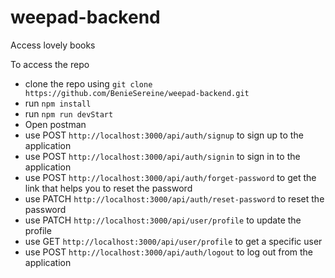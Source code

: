 # weepad-backend
Access lovely books

To access the repo
- clone the repo using `git clone https://github.com/BenieSereine/weepad-backend.git`
- run `npm install`
- run `npm run devStart`
- Open postman
- use POST `http://localhost:3000/api/auth/signup` to sign up to the application
- use POST `http://localhost:3000/api/auth/signin` to sign in to the application
- use POST `http://localhost:3000/api/auth/forget-password` to get the link that helps you to reset the password
- use PATCH `http://localhost:3000/api/auth/reset-password` to reset the password
- use PATCH `http://localhost:3000/api/user/profile` to update the profile
- use GET `http://localhost:3000/api/user/profile` to get a specific user
- use POST `http://localhost:3000/api/auth/logout` to log out from the application
